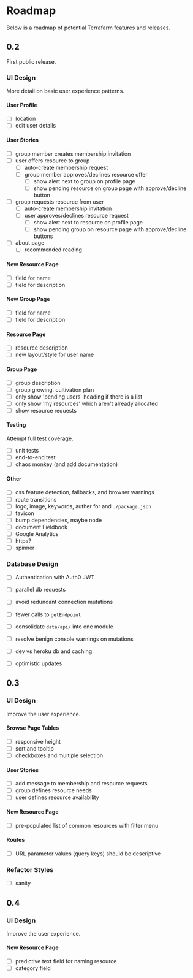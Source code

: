 # Roadmap

Below is a roadmap of potential Terrafarm features and releases.

## 0.2

First public release.

### UI Design

More detail on basic user experience patterns.

#### User Profile
- [ ] location
- [ ] edit user details

#### User Stories
- [ ] group member creates membership invitation
- [ ] user offers resource to group
  - [ ] auto-create membership request
  - [ ] group member approves/declines resource offer
    - [ ] show alert next to group on profile page
    - [ ] show pending resource on group page with approve/decline button
- [ ] group requests resource from user
  - [ ] auto-create membership invitation
  - [ ] user approves/declines resource request
    - [ ] show alert next to resource on profile page
    - [ ] show pending group on resource page with approve/decline buttons
- [ ] about page
  - [ ] recommended reading

#### New Resource Page
- [ ] field for name
- [ ] field for description

#### New Group Page
- [ ] field for name
- [ ] field for description

#### Resource Page
- [ ] resource description
- [ ] new layout/style for user name

#### Group Page
- [ ] group description
- [ ] group growing, cultivation plan
- [ ] only show 'pending users' heading if there is a list
- [ ] only show 'my resources' which aren't already allocated
- [ ] show resource requests

#### Testing
Attempt full test coverage.
- [ ] unit tests
- [ ] end-to-end test
- [ ] chaos monkey (and add documentation)

#### Other
- [ ] css feature detection, fallbacks, and browser warnings
- [ ] route transitions
- [ ] logo, image, keywords, auther for and `./package.json`
- [ ] favicon
- [ ] bump dependencies, maybe node
- [ ] document Fieldbook
- [ ] Google Analytics
- [ ] https?
- [ ] spinner

### Database Design
- [ ] Authentication with Auth0 JWT
- [ ] parallel db requests
- [ ] avoid redundant connection mutations
- [ ] fewer calls to `getEndpoint`
- [ ] consolidate `data/api/` into one module
- [ ] resolve benign console warnings on mutations
- [ ] dev vs heroku db and caching
- [ ] optimistic updates


## 0.3

### UI Design

Improve the user experience.

#### Browse Page Tables
- [ ] responsive height
- [ ] sort and tooltip
- [ ] checkboxes and multiple selection

#### User Stories
- [ ] add message to membership and resource requests
- [ ] group defines resource needs
- [ ] user defines resource availability

#### New Resource Page
- [ ] pre-populated list of common resources with filter menu

#### Routes
- [ ] URL parameter values (query keys) should be descriptive

### Refactor Styles
- [ ] sanity


## 0.4

### UI Design

Improve the user experience.

#### New Resource Page
- [ ] predictive text field for naming resource
- [ ] category field
